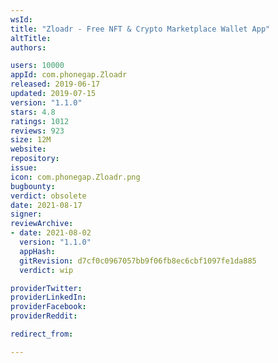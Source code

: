 ```yaml
---
wsId: 
title: "Zloadr - Free NFT & Crypto Marketplace Wallet App"
altTitle: 
authors:

users: 10000
appId: com.phonegap.Zloadr
released: 2019-06-17
updated: 2019-07-15
version: "1.1.0"
stars: 4.8
ratings: 1012
reviews: 923
size: 12M
website: 
repository: 
issue: 
icon: com.phonegap.Zloadr.png
bugbounty: 
verdict: obsolete
date: 2021-08-17
signer: 
reviewArchive:
- date: 2021-08-02
  version: "1.1.0"
  appHash: 
  gitRevision: d7cf0c0967057bb9f06fb8ec6cbf1097fe1da885
  verdict: wip

providerTwitter: 
providerLinkedIn: 
providerFacebook: 
providerReddit: 

redirect_from:

---
```




